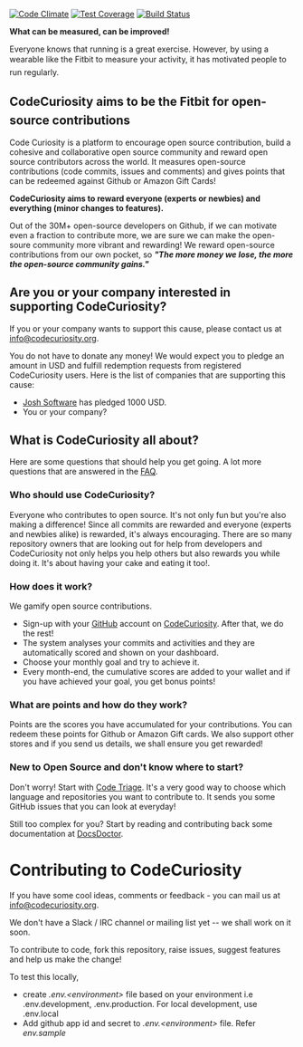 [![Code Climate](https://codeclimate.com/github/joshsoftware/code-curiosity/badges/gpa.svg)](https://codeclimate.com/github/joshsoftware/code-curiosity)
[![Test Coverage](https://codeclimate.com/github/joshsoftware/code-curiosity/badges/coverage.svg)](https://codeclimate.com/github/joshsoftware/code-curiosity/coverage)
[![Build Status](https://travis-ci.org/joshsoftware/code-curiosity.svg?branch=master)](https://travis-ci.org/joshsoftware/code-curiosity)

**What can be measured, can be improved!**

Everyone knows that running is a great exercise. However, by using a wearable like the Fitbit&#0153; to measure your activity, it has motivated people to run regularly.

## CodeCuriosity aims to be the Fitbit&#0153; for open-source contributions

Code Curiosity is a platform to encourage open source contribution, build a cohesive and collaborative open source community and reward open source contributors across the world. It measures open-source contributions (code commits, issues and comments) and gives points that can be redeemed against Github or Amazon Gift Cards!

**CodeCuriosity aims to reward everyone (experts or newbies) and everything (minor changes to features).**

Out of the 30M+ open-source developers on Github, if we can motivate even a fraction to contribute more, we are sure we can make the open-soure community more vibrant and rewarding! We reward open-source contributions from our own pocket, so **_"The more money we lose, the more the open-source community gains."_**

## Are you or your company interested in supporting CodeCuriosity?

If you or your company wants to support this cause, please contact us at [info@codecuriosity.org](mailto:info@codecuriosity.org).

You do not have to donate any money! We would expect you to pledge an amount in USD and fulfill redemption requests from registered CodeCuriosity users. Here is the list of companies that are supporting this cause:

* [Josh Software](http://joshsoftware.com) has pledged 1000 USD.
* You or your company?

## What is CodeCuriosity all about?

Here are some questions that should help you get going. A lot more questions that are answered in the [FAQ](https://codecuriosity.org/faq).

### Who should use CodeCuriosity?

Everyone who contributes to open source. It's not only fun but you're also making a difference! Since all commits are rewarded and everyone (experts and newbies alike) is rewarded, it's always encouraging. There are so many repository owners that are looking out for help from developers and CodeCuriosity not only helps you help others but also rewards you while doing it. It's about having your cake and eating it too!.

### How does it work?
We gamify open source contributions.

* Sign-up with your [GitHub](https://github.com) account on [CodeCuriosity](https://codecuriosity.org). After that, we do the rest!
* The system analyses your commits and activities and they are automatically scored and shown on your dashboard.
* Choose your monthly goal and try to achieve it.
* Every month-end, the cumulative scores are added to your wallet and if you have achieved your goal, you get bonus points!

### What are points and how do they work?
Points are the scores you have accumulated for your contributions. You can redeem these points for Github or Amazon Gift cards. We also support other stores and if you send us details, we shall ensure you get rewarded!

### New to Open Source and don't know where to start?
Don't worry! Start with [Code Triage](https://www.codetriage.com). It's a very good way to choose which language and repositories you want to contribute to. It sends you some GitHub issues that you can look at everyday!

Still too complex for you? Start by reading and contributing back some documentation at [DocsDoctor](http://www.docsdoctor.org).



# Contributing to CodeCuriosity

If you have some cool ideas, comments or feedback - you can mail us at [info@codecuriosity.org](mailto:info@codecuriosity.org).

We don't have a Slack / IRC channel or mailing list yet -- we shall work on it soon.

To contribute to code, fork this repository, raise issues, suggest features and help us make the change!

To test this locally,

* create _.env.&lt;environment>_ file based on your environment i.e .env.development, .env.production. For local development, use .env.local
* Add github app id and secret to _.env.&lt;environment>_ file. Refer _env.sample_
